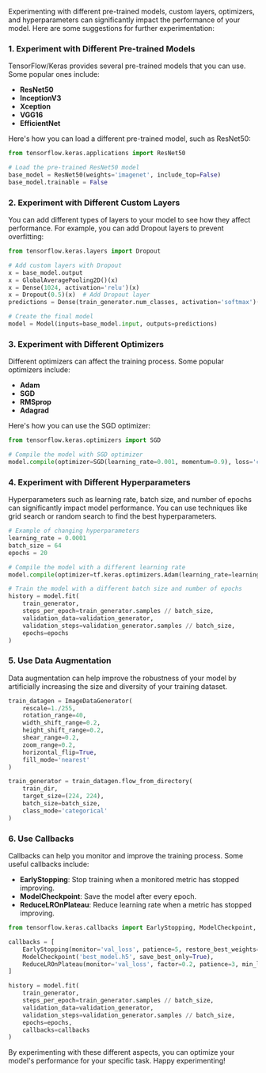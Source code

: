 Experimenting with different pre-trained models, custom layers, optimizers, and hyperparameters can significantly impact the performance of your model. Here are some suggestions for further experimentation:

### 1. Experiment with Different Pre-trained Models

TensorFlow/Keras provides several pre-trained models that you can use. Some popular ones include:

- **ResNet50**
- **InceptionV3**
- **Xception**
- **VGG16**
- **EfficientNet**

Here's how you can load a different pre-trained model, such as ResNet50:

```python
from tensorflow.keras.applications import ResNet50

# Load the pre-trained ResNet50 model
base_model = ResNet50(weights='imagenet', include_top=False)
base_model.trainable = False
```

### 2. Experiment with Different Custom Layers

You can add different types of layers to your model to see how they affect performance. For example, you can add Dropout layers to prevent overfitting:

```python
from tensorflow.keras.layers import Dropout

# Add custom layers with Dropout
x = base_model.output
x = GlobalAveragePooling2D()(x)
x = Dense(1024, activation='relu')(x)
x = Dropout(0.5)(x)  # Add Dropout layer
predictions = Dense(train_generator.num_classes, activation='softmax')(x)

# Create the final model
model = Model(inputs=base_model.input, outputs=predictions)
```

### 3. Experiment with Different Optimizers

Different optimizers can affect the training process. Some popular optimizers include:

- **Adam**
- **SGD**
- **RMSprop**
- **Adagrad**

Here's how you can use the SGD optimizer:

```python
from tensorflow.keras.optimizers import SGD

# Compile the model with SGD optimizer
model.compile(optimizer=SGD(learning_rate=0.001, momentum=0.9), loss='categorical_crossentropy', metrics=['accuracy'])
```

### 4. Experiment with Different Hyperparameters

Hyperparameters such as learning rate, batch size, and number of epochs can significantly impact model performance. You can use techniques like grid search or random search to find the best hyperparameters.

```python
# Example of changing hyperparameters
learning_rate = 0.0001
batch_size = 64
epochs = 20

# Compile the model with a different learning rate
model.compile(optimizer=tf.keras.optimizers.Adam(learning_rate=learning_rate), loss='categorical_crossentropy', metrics=['accuracy'])

# Train the model with a different batch size and number of epochs
history = model.fit(
    train_generator,
    steps_per_epoch=train_generator.samples // batch_size,
    validation_data=validation_generator,
    validation_steps=validation_generator.samples // batch_size,
    epochs=epochs
)
```

### 5. Use Data Augmentation

Data augmentation can help improve the robustness of your model by artificially increasing the size and diversity of your training dataset.

```python
train_datagen = ImageDataGenerator(
    rescale=1./255,
    rotation_range=40,
    width_shift_range=0.2,
    height_shift_range=0.2,
    shear_range=0.2,
    zoom_range=0.2,
    horizontal_flip=True,
    fill_mode='nearest'
)

train_generator = train_datagen.flow_from_directory(
    train_dir,
    target_size=(224, 224),
    batch_size=batch_size,
    class_mode='categorical'
)
```

### 6. Use Callbacks

Callbacks can help you monitor and improve the training process. Some useful callbacks include:

- **EarlyStopping**: Stop training when a monitored metric has stopped improving.
- **ModelCheckpoint**: Save the model after every epoch.
- **ReduceLROnPlateau**: Reduce learning rate when a metric has stopped improving.

```python
from tensorflow.keras.callbacks import EarlyStopping, ModelCheckpoint, ReduceLROnPlateau

callbacks = [
    EarlyStopping(monitor='val_loss', patience=5, restore_best_weights=True),
    ModelCheckpoint('best_model.h5', save_best_only=True),
    ReduceLROnPlateau(monitor='val_loss', factor=0.2, patience=3, min_lr=0.00001)
]

history = model.fit(
    train_generator,
    steps_per_epoch=train_generator.samples // batch_size,
    validation_data=validation_generator,
    validation_steps=validation_generator.samples // batch_size,
    epochs=epochs,
    callbacks=callbacks
)
```

By experimenting with these different aspects, you can optimize your model's performance for your specific task. Happy experimenting!

